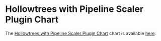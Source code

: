 # Hollowtrees with Pipeline Scaler Plugin Chart

The [Hollowtrees with Pipeline Scaler Plugin Chart](https://github.com/banzaicloud/hollowtrees) chart is available [here](https://github.com/banzaicloud/hollowtrees/tree/master/charts/hollowtrees-with-ps).
